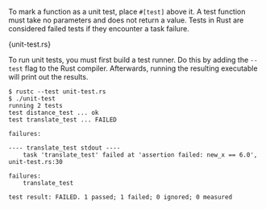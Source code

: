 To mark a function as a unit test, place `#[test]` above it. A test function
must take no parameters and does not return a value. Tests in Rust are
considered failed tests if they encounter a task failure.

{unit-test.rs}

To run unit tests, you must first build a test runner. Do this by adding the
`--test` flag to the Rust compiler. Afterwards, running the resulting executable
will print out the results.

```
$ rustc --test unit-test.rs
$ ./unit-test
running 2 tests
test distance_test ... ok
test translate_test ... FAILED

failures:

---- translate_test stdout ----
    task 'translate_test' failed at 'assertion failed: new_x == 6.0', unit-test.rs:30

failures:
    translate_test

test result: FAILED. 1 passed; 1 failed; 0 ignored; 0 measured
```
